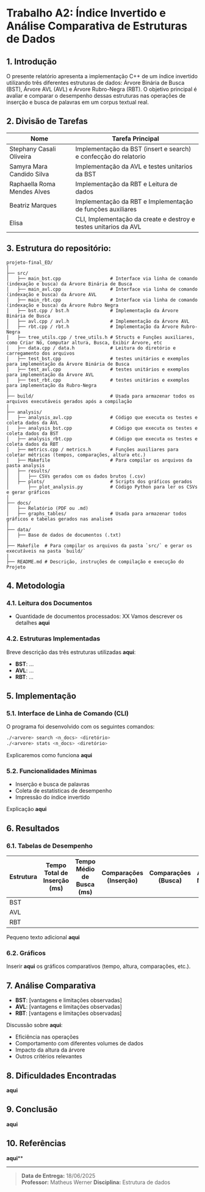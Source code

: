 # Trabalho A2: Índice Invertido e Análise Comparativa de Estruturas de Dados

## 1. Introdução

O presente relatório apresenta a implementação C++ de um índice invertido utilizando três diferentes estruturas de dados: Árvore Binária de Busca (BST), Árvore AVL (AVL) e Árvore Rubro-Negra (RBT). O objetivo principal é avaliar e comparar o desempenho dessas estruturas nas operações de inserção e busca de palavras em um corpus textual real.

## 2. Divisão de Tarefas

| Nome                        | Tarefa Principal                                                 |
|-----------------------------|------------------------------------------------------------------|
| Stephany Casali Oliveira    | Implementação da BST (insert e search)  e confecção do relatorio |
| Samyra Mara Candido Silva   | Implementação da AVL e testes unitarios da BST                   |
| Raphaella Roma Mendes Alves | Implementação da RBT e Leitura de dados                          |
| Beatriz Marques             | Implementação da RBT e Implementação de funções auxiliares       |
| Elisa                       | CLI, Implementação da create e destroy e testes unitarios da AVL |

## 3. Estrutura do repositório:

```
projeto-final_ED/
│
├── src/
│   ├── main_bst.cpp                  # Interface via linha de comando (indexação e busca) da Árvore Binária de Busca
│   ├── main_avl.cpp                  # Interface via linha de comando (indexação e busca) da Árvore AVL
│   ├── main_rbt.cpp                  # Interface via linha de comando (indexação e busca) da Árvore Rubro Negra
│   ├── bst.cpp / bst.h               # Implementação da Árvore Binária de Busca
│   ├── avl.cpp / avl.h               # Implementação da Árvore AVL
│   ├── rbt.cpp / rbt.h               # Implementação da Árvore Rubro-Negra
│   ├── tree_utils.cpp / tree_utils.h # Structs e Funções auxiliares, como Criar Nó, Computar altura, Busca, Exibir Árvore, etc
│   ├── data.cpp / data.h             # Leitura do diretório e carregamento dos arquivos 
│   ├── test_bst.cpp                  # testes unitários e exemplos para implementação da Árvore Binária de Busca
│   ├── test_avl.cpp                  # testes unitários e exemplos para implementação da Árvore AVL
│   ├── test_rbt.cpp                  # testes unitários e exemplos para implementação da Rubro-Negra
│
├── build/                            # Usada para armazenar todos os arquivos executáveis gerados após a compilação
│
├── analysis/
│   ├── analysis_avl.cpp              # Código que executa os testes e coleta dados da AVL
│   ├── analysis_bst.cpp              # Código que executa os testes e coleta dados da BST
│   ├── analysis_rbt.cpp              # Código que executa os testes e coleta dados da RBT
│   ├── metrics.cpp / metrics.h       # Funções auxiliares para coletar métricas (tempos, comparações, altura etc.)
│   ├── Makefile                      # Para compilar os arquivos da pasta analysis
│   ├── results/                 
│   │   ├── CSVs gerados com os dados brutos (.csv)
│   ├── plots/                        # Scripts dos gráficos gerados
│       ├── plot_analysis.py          # Código Python para ler os CSVs e gerar gráficos
│
├── docs/
│   ├── Relatório (PDF ou .md)
│   ├── graphs_tables/                # Usada para armazenar todos gráficos e tabelas gerados nas analises
│
├── data/
│   ├── Base de dados de documentos (.txt)
│
├── Makefile  # Para compilar os arquivos da pasta `src/` e gerar os executáveis na pasta `build/`
│
├── README.md # Descrição, instruções de compilação e execução do Projeto
```

## 4. Metodologia

### 4.1. Leitura dos Documentos

- Quantidade de documentos processados: XX
Vamos descrever os detalhes **aqui**

### 4.2. Estruturas Implementadas

Breve descrição das três estruturas utilizadas **aqui**: 

- **BST**: ...
- **AVL**: ...
- **RBT**: ...

## 5. Implementação

### 5.1. Interface de Linha de Comando (CLI)

O programa foi desenvolvido com os seguintes comandos:

```bash
./<arvore> search <n_docs> <diretório>
./<arvore> stats <n_docs> <diretório>
```
Explicaremos como funciona **aqui**

### 5.2. Funcionalidades Mínimas

- Inserção e busca de palavras
- Coleta de estatísticas de desempenho
- Impressão do índice invertido

Explicação **aqui**

## 6. Resultados

### 6.1. Tabelas de Desempenho

| Estrutura | Tempo Total de Inserção (ms) | Tempo Médio de Busca (ms) | Comparações (Inserção) | Comparações (Busca) | Altura Média |
|-----------|-------------------------------|----------------------------|------------------------|---------------------|---------------|
| BST       |                               |                            |                        |                     |               |
| AVL       |                               |                            |                        |                     |               |
| RBT       |                               |                            |                        |                     |               |

Pequeno texto adicional **aqui**
### 6.2. Gráficos

Inserir **aqui** os gráficos comparativos (tempo, altura, comparações, etc.).

## 7. Análise Comparativa

- **BST**: [vantagens e limitações observadas]
- **AVL**: [vantagens e limitações observadas]
- **RBT**: [vantagens e limitações observadas]

Discussão sobre **aqui**:
- Eficiência nas operações
- Comportamento com diferentes volumes de dados
- Impacto da altura da árvore
- Outros critérios relevantes

## 8. Dificuldades Encontradas

**aqui**

## 9. Conclusão

**aqui**

## 10. Referências

**aqui****

---

> **Data de Entrega:** 18/06/2025  
> **Professor:** Matheus Werner 
> **Disciplina:** Estrutura de dados
